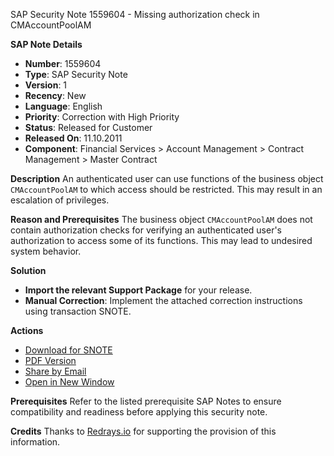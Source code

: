 SAP Security Note 1559604 - Missing authorization check in CMAccountPoolAM

**SAP Note Details**
- **Number**: 1559604
- **Type**: SAP Security Note
- **Version**: 1
- **Recency**: New
- **Language**: English
- **Priority**: Correction with High Priority
- **Status**: Released for Customer
- **Released On**: 11.10.2011
- **Component**: Financial Services > Account Management > Contract Management > Master Contract

**Description**
An authenticated user can use functions of the business object `CMAccountPoolAM` to which access should be restricted. This may result in an escalation of privileges.

**Reason and Prerequisites**
The business object `CMAccountPoolAM` does not contain authorization checks for verifying an authenticated user's authorization to access some of its functions. This may lead to undesired system behavior.

**Solution**
- **Import the relevant Support Package** for your release.
- **Manual Correction**: Implement the attached correction instructions using transaction SNOTE.

**Actions**
- [Download for SNOTE](https://notesdownloads.sap.com/note/0040000009247772017)
- [PDF Version](https://userapps.support.sap.com/sap/support/sfm/notes/print/0001559604?language=en-US&token=A318A4490A1824672D9F3E8C764FE9E5)
- [Share by Email](https://me.sap.com/)
- [Open in New Window](https://me.sap.com/)

**Prerequisites**
Refer to the listed prerequisite SAP Notes to ensure compatibility and readiness before applying this security note.

**Credits**
Thanks to [Redrays.io](https://redrays.io) for supporting the provision of this information.